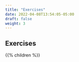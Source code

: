 ```yaml
---
title: "Exercises"
date: 2022-04-08T13:54:05-05:00
draft: false
weight: 3
---
```


## Exercises

{{% children %}}